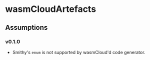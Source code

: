 # wasmCloudArtefacts

## Assumptions

### v0.1.0

* Smithy's `enum` is not supported by wasmCloud'd code generator. 